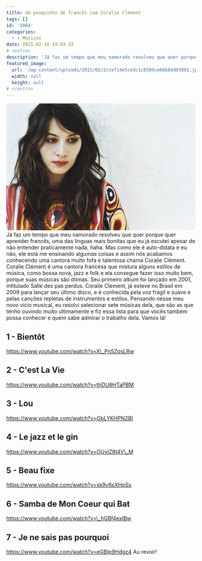 ```yaml
---
title: Um pouquinho de francês com Coralie Clément
tags: []
id: '2064'
categories:
  - - Músicas
date: 2015-02-16 19:03:33
# <extra>
description: 'Já faz um tempo que meu namorado resolveu que quer porque quer aprender francês, uma das línguas mais bonitas que eu já escutei apesar de não entender praticamente nada, haha. Mas como ele é auto-didata e eu não, ele está me ensinando algumas coisas e assim nós acabamos conhecendo uma cantora muito fofa e talentosa chama Coralie Clément. Coralie Clément é uma cantora francesa que mistura alguns estilos de música, como bossa nova, jazz e folk e ela consegue fazer isso muito bem, porque suas músicas são ótimas. Seu primeiro album foi lançado em 2001, intitulado Salle des pas perdus. Coralie Clement, já esteve no Brasil em 2009 para lançar seu último disco, e é conhecida pela voz frágil e suave e pelas canções repletas de instrumentos e estilos. Pensando nesse meu novo vício musical, eu resolvi selecionar sete músicas &hellip;'
featured_image: 
  url: '/wp-content/uploads/2015/02/2ccef14e5cedc1c0389ce68b84d93891.jpg'
  width: null
  height: null
# </extra>
---
```


[![Coralie Clément](/wp-content/uploads/2015/02/2ccef14e5cedc1c0389ce68b84d93891.jpg)](/wp-content/uploads/2015/02/2ccef14e5cedc1c0389ce68b84d93891.jpg) Já faz um tempo que meu namorado resolveu que quer porque quer aprender francês, uma das línguas mais bonitas que eu já escutei apesar de não entender praticamente nada, haha. Mas como ele é auto-didata e eu não, ele está me ensinando algumas coisas e assim nós acabamos conhecendo uma cantora muito fofa e talentosa chama Coralie Clément. Coralie Clément é uma cantora francesa que mistura alguns estilos de música, como bossa nova, jazz e folk e ela consegue fazer isso muito bem, porque suas músicas são ótimas. Seu primeiro album foi lançado em 2001, intitulado Salle des pas perdus. Coralie Clement, já esteve no Brasil em 2009 para lançar seu último disco, e é conhecida pela voz frágil e suave e pelas canções repletas de instrumentos e estilos. Pensando nesse meu novo vício musical, eu resolvi selecionar sete músicas dela, que são as que tenho ouvindo muito ultimamente e fiz essa lista para que vocês também possa conhecer e quem sabe admirar o trabalho dela. Vamos lá!

## 1 - Bientôt

https://www.youtube.com/watch?v=X\_Pn5ZpsLRw

## 2 - C'est La Vie

https://www.youtube.com/watch?v=thDU6HTaPBM

## 3 - Lou

https://www.youtube.com/watch?v=GbLYKHPN2BI

## 4 - Le jazz et le gin

https://www.youtube.com/watch?v=OUylZ8t4V\_M

## 5 - Beau fixe

https://www.youtube.com/watch?v=sk9v6sXHpSs

## 6 - Samba de Mon Coeur qui Bat

https://www.youtube.com/watch?v=\_hGBf4exIBw

## 7 - Je ne sais pas pourquoi

https://www.youtube.com/watch?v=eGBIp9Hdgz4 Au revoir!
